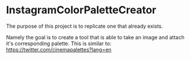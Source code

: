 # InstagramColorPaletteCreator


The purpose of this project is to replicate one that already exists.

Namely the goal is to create a tool that is able to take an image and attach it's corresponding palette. This is similar to: https://twitter.com/cinemapalettes?lang=en
